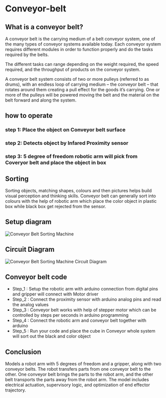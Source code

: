 # Conveyor-belt
## What is a conveyor belt?
A conveyor belt is the carrying medium of a belt conveyor system, one of the many types of conveyor systems available today. Each conveyor system requires different modules in order to function properly and do the tasks required by the belts.

The different tasks can range depending on the weight required, the speed required, and the throughput of products on the conveyor system.

A conveyor belt system consists of two or more pulleys (referred to as drums), with an endless loop of carrying medium – the conveyor belt – that rotates around them creating a pull effect for the goods it’s carrying. One or more of the pulleys will be powered moving the belt and the material on the belt forward and along the system.

## how to operate
### step 1: Place the object on Conveyor belt surface
### step 2: Detects object by Infared Proximity sensor
### step 3: 5 degree of freedom robotic arm will pick from Coveryor belt and place the object in box

## Sorting 
Sorting objects, matching shapes, colours and then pictures helps build visual perception and thinking skills. Conveyor belt can generally sort into colours with the help of robotic arm which place the color object in plastic box while black box get rejected from the sensor.

## Setup diagram 
![Conveyor Belt Sorting Machine](https://user-images.githubusercontent.com/42414598/137738074-e945771d-6019-403e-9433-66fc1b97b39f.png)

## Circuit Diagram 
![Conveyor Belt Sorting Machine Circuit Diagram](https://user-images.githubusercontent.com/42414598/138706925-f5061e9b-e0aa-4412-b4a0-9c5d096544e7.jpg)


## Conveyor belt code
* Step_1 : Setup the robotic arm with arduino connection from digital pins and gripper will connect with Motor driver 
* Step_2 : Connect the proximity sensor with arduino analog pins and read the analog values
* Step_3 : Conveyor belt works with help of stepper motor which can be controlled by steps per seconds in arduino programming 
* Step_4 : Connect the robotic arm and conveyor belt together with arduino 
* Step_5 : Run your code and place the cube in Conveyor whole system will sort out the black and color object 

## Conclusion 
Models a robot arm with 5 degrees of freedom and a gripper, along with two conveyor belts. The robot transfers parts from one conveyor belt to the other. One conveyor belt brings the parts to the robot arm, and the other belt transports the parts away from the robot arm. The model includes electrical actuation, supervisory logic, and optimization of end effector trajectory.
